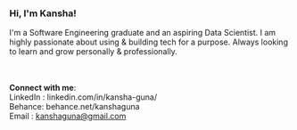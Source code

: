 <h3>Hi, I'm Kansha!</h3>
I'm a Software Engineering graduate and an aspiring Data Scientist. I am highly passionate about using & building tech for a purpose. Always looking to learn and grow personally & professionally. 

<br>

<!--- **My tools** : ---> 
<br>
<!--- ![Frame 4](https://user-images.githubusercontent.com/47423150/120887536-0af7c900-c626-11eb-9b87-baabc6bb7fd6.jpg) ---> 

<!-- # Medium articles link -->
<br>

**Connect with me**: 
<br>
LinkedIn : linkedin.com/in/kansha-guna/
<br>
Behance: behance.net/kanshaguna
<br>
Email : kanshaguna@gmail.com
<br>

<!--- [![Anurag's GitHub stats](https://github-readme-stats.vercel.app/api?username=kanshaguna)](https://github.com/kanshaguna/github-readme-stats) ---> 



